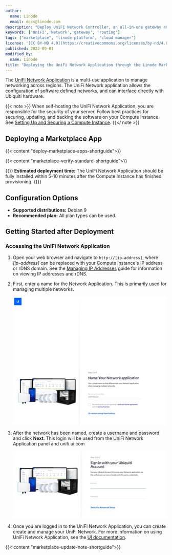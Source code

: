 ```yaml
---
author:
  name: Linode
  email: docs@linode.com
description: "Deploy UniFi Network Controller, an all-in-one gateway and routing device with a powerful application suite designed to optimize home and business networks with ease, on a Linode Compute Instance."
keywords: ['UniFi','Network','gateway', 'routing']
tags: ["marketplace", "linode platform", "cloud manager"]
license: '[CC BY-ND 4.0](https://creativecommons.org/licenses/by-nd/4.0)'
published: 2022-09-01
modified_by:
  name: Linode
title: "Deploying the UniFi Network Application through the Linode Marketplace"
---
```


The [UniFi Network Application](https://help.ui.com/hc/en-us/articles/1500012237441-UniFi-Network-Use-the-UniFi-Network-Application) is a multi-use application to manage networking across regions. The UniFi Network application allows the configuration of software defined networks, and can interface directly with Ubiquiti hardware.

{{< note >}}
When self-hosting the UniFi Network Application, you are responsible for the security of your server. Follow best practices for securing, updating, and backing the software on your Compute Instance. See [Setting Up and Securing a Compute Instance](https://www.linode.com/docs/guides/set-up-and-secure/).
{{</ note >}}

## Deploying a Marketplace App

{{< content "deploy-marketplace-apps-shortguide">}}

{{< content "marketplace-verify-standard-shortguide">}}

{{<note>}}
**Estimated deployment time:** The UniFi Network Application should be fully installed within 5-10 minutes after the Compute Instance has finished provisioning.
{{</note>}}

## Configuration Options

- **Supported distributions:** Debian 9
- **Recommended plan:** All plan types can be used.

## Getting Started after Deployment

### Accessing the UniFi Network Application

1. Open your web browser and navigate to `http://[ip-address]`, where *[ip-address]* can be replaced with your Compute Instance's IP address or rDNS domain. See the [Managing IP Addresses](/docs/guides/managing-ip-addresses/) guide for information on viewing IP addresses and rDNS.

2. First, enter a name for the Network Application. This is primarily used for managing multiple networks.

    ![Screenshot of the UniFi Network name page](UniFi-network-name.jpg)

3. After the network has been named, create a username and password and click **Next**. This login will be used from the UniFi Network Application panel and unifi.ui.com

    ![Screenshot of the Ubiquiti Account page](UniFi-account-login.jpg)

4. Once you are logged in to the UniFi Network Application, you can create create and manage your UniFi Network. For more information on using UniFi Network Application, see the [UI documentation](https://help.ui.com/hc/en-us/articles/1500012237441-UniFi-Network-Use-the-UniFi-Network-Application).

{{< content "marketplace-update-note-shortguide">}}

